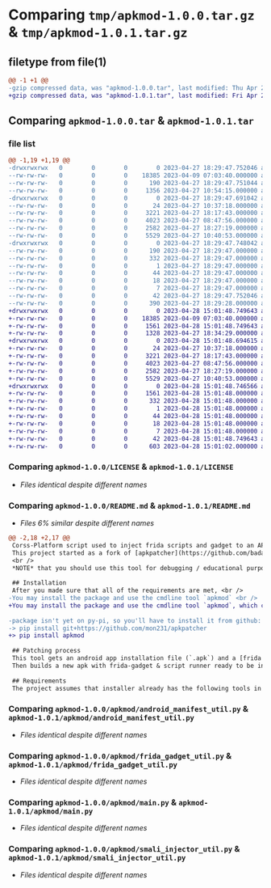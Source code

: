 # Comparing `tmp/apkmod-1.0.0.tar.gz` & `tmp/apkmod-1.0.1.tar.gz`

## filetype from file(1)

```diff
@@ -1 +1 @@
-gzip compressed data, was "apkmod-1.0.0.tar", last modified: Thu Apr 27 18:29:47 2023, max compression
+gzip compressed data, was "apkmod-1.0.1.tar", last modified: Fri Apr 28 15:01:48 2023, max compression
```

## Comparing `apkmod-1.0.0.tar` & `apkmod-1.0.1.tar`

### file list

```diff
@@ -1,19 +1,19 @@
-drwxrwxrwx   0        0        0        0 2023-04-27 18:29:47.752046 apkmod-1.0.0/
--rw-rw-rw-   0        0        0    18385 2023-04-09 07:03:40.000000 apkmod-1.0.0/LICENSE
--rw-rw-rw-   0        0        0      190 2023-04-27 18:29:47.751044 apkmod-1.0.0/PKG-INFO
--rw-rw-rw-   0        0        0     1356 2023-04-27 10:54:15.000000 apkmod-1.0.0/README.md
-drwxrwxrwx   0        0        0        0 2023-04-27 18:29:47.691042 apkmod-1.0.0/apkmod/
--rw-rw-rw-   0        0        0       24 2023-04-27 10:37:18.000000 apkmod-1.0.0/apkmod/__init__.py
--rw-rw-rw-   0        0        0     3221 2023-04-27 18:17:43.000000 apkmod-1.0.0/apkmod/android_manifest_util.py
--rw-rw-rw-   0        0        0     4023 2023-04-27 08:47:56.000000 apkmod-1.0.0/apkmod/frida_gadget_util.py
--rw-rw-rw-   0        0        0     2582 2023-04-27 18:27:19.000000 apkmod-1.0.0/apkmod/main.py
--rw-rw-rw-   0        0        0     5529 2023-04-27 10:40:53.000000 apkmod-1.0.0/apkmod/smali_injector_util.py
-drwxrwxrwx   0        0        0        0 2023-04-27 18:29:47.748042 apkmod-1.0.0/apkmod.egg-info/
--rw-rw-rw-   0        0        0      190 2023-04-27 18:29:47.000000 apkmod-1.0.0/apkmod.egg-info/PKG-INFO
--rw-rw-rw-   0        0        0      332 2023-04-27 18:29:47.000000 apkmod-1.0.0/apkmod.egg-info/SOURCES.txt
--rw-rw-rw-   0        0        0        1 2023-04-27 18:29:47.000000 apkmod-1.0.0/apkmod.egg-info/dependency_links.txt
--rw-rw-rw-   0        0        0       44 2023-04-27 18:29:47.000000 apkmod-1.0.0/apkmod.egg-info/entry_points.txt
--rw-rw-rw-   0        0        0       18 2023-04-27 18:29:47.000000 apkmod-1.0.0/apkmod.egg-info/requires.txt
--rw-rw-rw-   0        0        0        7 2023-04-27 18:29:47.000000 apkmod-1.0.0/apkmod.egg-info/top_level.txt
--rw-rw-rw-   0        0        0       42 2023-04-27 18:29:47.752046 apkmod-1.0.0/setup.cfg
--rw-rw-rw-   0        0        0      390 2023-04-27 18:29:28.000000 apkmod-1.0.0/setup.py
+drwxrwxrwx   0        0        0        0 2023-04-28 15:01:48.749643 apkmod-1.0.1/
+-rw-rw-rw-   0        0        0    18385 2023-04-09 07:03:40.000000 apkmod-1.0.1/LICENSE
+-rw-rw-rw-   0        0        0     1561 2023-04-28 15:01:48.749643 apkmod-1.0.1/PKG-INFO
+-rw-rw-rw-   0        0        0     1328 2023-04-27 18:34:29.000000 apkmod-1.0.1/README.md
+drwxrwxrwx   0        0        0        0 2023-04-28 15:01:48.694615 apkmod-1.0.1/apkmod/
+-rw-rw-rw-   0        0        0       24 2023-04-27 10:37:18.000000 apkmod-1.0.1/apkmod/__init__.py
+-rw-rw-rw-   0        0        0     3221 2023-04-27 18:17:43.000000 apkmod-1.0.1/apkmod/android_manifest_util.py
+-rw-rw-rw-   0        0        0     4023 2023-04-27 08:47:56.000000 apkmod-1.0.1/apkmod/frida_gadget_util.py
+-rw-rw-rw-   0        0        0     2582 2023-04-27 18:27:19.000000 apkmod-1.0.1/apkmod/main.py
+-rw-rw-rw-   0        0        0     5529 2023-04-27 10:40:53.000000 apkmod-1.0.1/apkmod/smali_injector_util.py
+drwxrwxrwx   0        0        0        0 2023-04-28 15:01:48.746566 apkmod-1.0.1/apkmod.egg-info/
+-rw-rw-rw-   0        0        0     1561 2023-04-28 15:01:48.000000 apkmod-1.0.1/apkmod.egg-info/PKG-INFO
+-rw-rw-rw-   0        0        0      332 2023-04-28 15:01:48.000000 apkmod-1.0.1/apkmod.egg-info/SOURCES.txt
+-rw-rw-rw-   0        0        0        1 2023-04-28 15:01:48.000000 apkmod-1.0.1/apkmod.egg-info/dependency_links.txt
+-rw-rw-rw-   0        0        0       44 2023-04-28 15:01:48.000000 apkmod-1.0.1/apkmod.egg-info/entry_points.txt
+-rw-rw-rw-   0        0        0       18 2023-04-28 15:01:48.000000 apkmod-1.0.1/apkmod.egg-info/requires.txt
+-rw-rw-rw-   0        0        0        7 2023-04-28 15:01:48.000000 apkmod-1.0.1/apkmod.egg-info/top_level.txt
+-rw-rw-rw-   0        0        0       42 2023-04-28 15:01:48.749643 apkmod-1.0.1/setup.cfg
+-rw-rw-rw-   0        0        0      603 2023-04-28 15:01:02.000000 apkmod-1.0.1/setup.py
```

### Comparing `apkmod-1.0.0/LICENSE` & `apkmod-1.0.1/LICENSE`

 * *Files identical despite different names*

### Comparing `apkmod-1.0.0/README.md` & `apkmod-1.0.1/README.md`

 * *Files 6% similar despite different names*

```diff
@@ -2,18 +2,17 @@
 Corss-Platform script used to inject frida scripts and gadget to an APK <br />
 This project started as a fork of [apkpatcher](https://github.com/badadaf/apkpatcher) <br />
 <br />
 *NOTE* that you should use this tool for debugging / educational purposes only!
 
 ## Installation
 After you made sure that all of the requirements are met, <br />
-You may install the package and use the cmdline tool `apkmod` <br />
+You may install the package and use the cmdline tool `apkmod`, which comes with the cmdline tool [`buildapp`](https://github.com/mon231/buildapp) <br />
 
-package isn't yet on py-pi, so you'll have to install it from github: <br />
-> pip install git+https://github.com/mon231/apkpatcher
+> pip install apkmod
 
 ## Patching process
 This tool gets an android app installation file (`.apk`) and a [frida js-script](https://frida.re/docs/javascript-api/) <br />
 Then builds a new apk with frida-gadget & script runner ready to be installed on non-rooted android devices!
 
 ## Requirements
 The project assumes that installer already has the following tools in his path:
```

### Comparing `apkmod-1.0.0/apkmod/android_manifest_util.py` & `apkmod-1.0.1/apkmod/android_manifest_util.py`

 * *Files identical despite different names*

### Comparing `apkmod-1.0.0/apkmod/frida_gadget_util.py` & `apkmod-1.0.1/apkmod/frida_gadget_util.py`

 * *Files identical despite different names*

### Comparing `apkmod-1.0.0/apkmod/main.py` & `apkmod-1.0.1/apkmod/main.py`

 * *Files identical despite different names*

### Comparing `apkmod-1.0.0/apkmod/smali_injector_util.py` & `apkmod-1.0.1/apkmod/smali_injector_util.py`

 * *Files identical despite different names*

